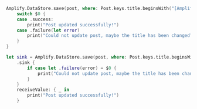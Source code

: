 <amplify-block-switcher>

<amplify-block name="Listener (iOS 11+)">

```swift
Amplify.DataStore.save(post, where: Post.keys.title.beginsWith("[Amplify]")) {
    switch $0 {
    case .success:
        print("Post updated successfully!")
    case .failure(let error)
        print("Could not update post, maybe the title has been changed?")
    }
}
```

</amplify-block>

<amplify-block name="Combine (iOS 13+)">

```swift
let sink = Amplify.DataStore.save(post, where: Post.keys.title.beginsWith("[Amplify]"))
    .sink {
        if case let .failure(error) = $0 {
            print("Could not update post, maybe the title has been changed?")
        }
    }
    receiveValue: { _ in
        print("Post updated successfully!")
    }
```

</amplify-block>

</amplify-block-switcher>
